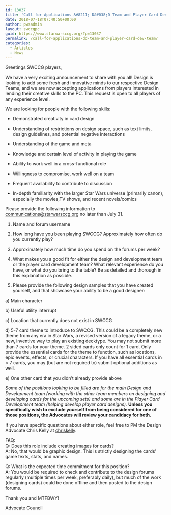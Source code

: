 ```yaml
---
id: 13037
title: 'Call for Applications &#8211; D&#038;D Team and Player Card Dev Team'
date: 2018-07-18T07:40:50+00:00
author: pwsadmin
layout: swccgpc
guid: https://www.starwarsccg.org/?p=13037
permalink: /call-for-applications-dd-team-and-player-card-dev-team/
categories:
  - Articles
  - News
---
```

Greetings SWCCG players,

We have a very exciting announcement to share with you all! Design is looking to add some fresh and innovative minds to our respective Design Teams, and we are now accepting applications from players interested in lending their creative skills to the PC. This request is open to all players of any experience level.

We are looking for people with the following skills:

  * Demonstrated creativity in card design

  * Understanding of restrictions on design space, such as text limits, design guidelines, and potential negative interactions

  * Understanding of the game and meta

  * Knowledge and certain level of activity in playing the game

  * Ability to work well in a cross-functional role

  * Willingness to compromise, work well on a team

  * Frequent availability to contribute to discussion

  * In-depth familiarity with the larger Star Wars universe (primarily canon), especially the movies,TV shows, and recent novels/comics

Please provide the following information to communications@starwarsccg.org no later than July 31.

1) Name and forum username

2) How long have you been playing SWCCG? Approximately how often do you currently play?

3) Approximately how much time do you spend on the forums per week?

4) What makes you a good fit for either the design and development team or the player card development team? What relevant experience do you have, or what do you bring to the table? Be as detailed and thorough in this explanation as possible.

5) Please provide the following design samples that you have created yourself, and that showcase your ability to be a good designer:

a) Main character

b) Useful utility interrupt

c) Location that currently does not exist in SWCCG

d) 5-7 card theme to introduce to SWCCG. This could be a completely new theme from any era in Star Wars, a revised version of a legacy theme, or a new, inventive way to play an existing decktype. You may not submit more than 7 cards for your theme. 2 sided cards only count for 1 card. Only provide the essential cards for the theme to function, such as locations, epic events, effects, or crucial characters. If you have all essential cards in < 7 cards, you may (but are not required to) submit optional additions as well.

e) One other card that you didn’t already provide above

_Some of the positions looking to be filled are for the main Design and Development team (working with the other team members on designing and developing cards for the upcoming sets) and some are in the Player Card Development team (helping develop player card designs)._ **Unless you specifically wish to exclude yourself from being considered for one of those positions, the Advocates will review your candidacy for both.**

If you have specific questions about either role, feel free to PM the Design Advocate Chris Kelly at [chriskelly](http://www.starwarsccg.org/forums/ucp.php?i=pm&mode=compose&u=257).

FAQ:  
Q: Does this role include creating images for cards?  
A: No, that would be graphic design. This is strictly designing the cards’ game texts, stats, and names.

Q: What is the expected time commitment for this position?  
A: You would be required to check and contribute to the design forums regularly (multiple times per week, preferably daily), but much of the work (designing cards) could be done offline and then posted to the design forums.

Thank you and MTFBWY!

Advocate Council
